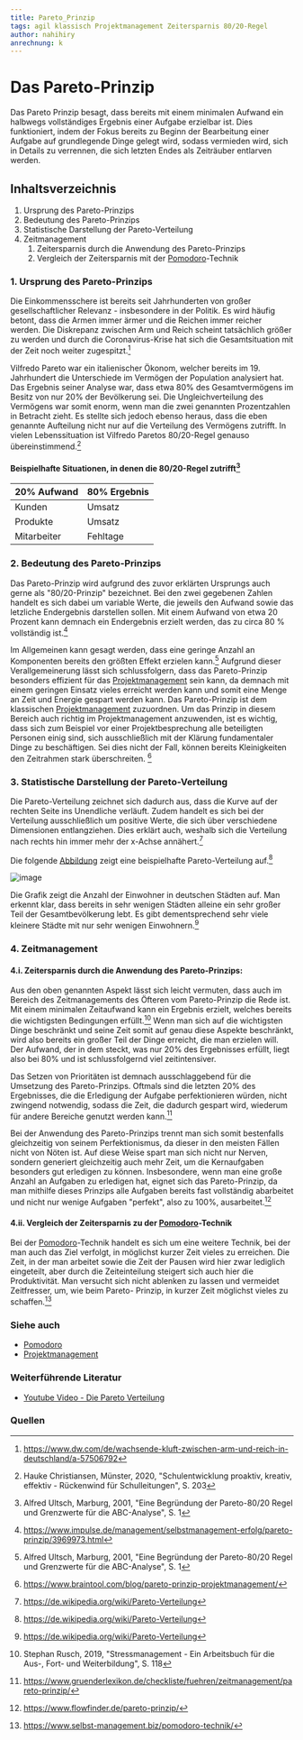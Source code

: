 ```yaml
---
title: Pareto_Prinzip
tags: agil klassisch Projektmanagement Zeitersparnis 80/20-Regel
author: nahihiry
anrechnung: k 
---
```

# Das Pareto-Prinzip

Das Pareto Prinzip besagt, dass bereits mit einem minimalen Aufwand ein halbwegs vollständiges Ergebnis einer Aufgabe erzielbar ist. Dies funktioniert, indem der Fokus bereits zu Beginn der Bearbeitung einer Aufgabe auf grundlegende Dinge gelegt wird, sodass vermieden wird, sich in Details zu verrennen, die sich letzten Endes als Zeiträuber entlarven werden.


## Inhaltsverzeichnis
1. Ursprung des Pareto-Prinzips 
2. Bedeutung des Pareto-Prinzips
3. Statistische Darstellung der Pareto-Verteilung
4. Zeitmanagement
   1. Zeitersparnis durch die Anwendung des Pareto-Prinzips
   2. Vergleich der Zeitersparnis mit der [Pomodoro](https://github.com/ManagingProjectsSuccessfully/ManagingProjectsSuccessfully.github.io/blob/main/kb/Pomodoro.md)-Technik


### 1. Ursprung des Pareto-Prinzips

Die Einkommensschere ist bereits seit Jahrhunderten von großer gesellschaftlicher Relevanz - insbesondere in der Politik. Es wird häufig betont, dass die Armen immer ärmer und die Reichen immer reicher werden. Die Diskrepanz zwischen Arm und Reich scheint tatsächlich größer zu werden und durch die Coronavirus-Krise hat sich die Gesamtsituation mit der Zeit noch weiter zugespitzt.[^1]

Vilfredo Pareto war ein italienischer Ökonom, welcher bereits im 19. Jahrhundert die Unterschiede im Vermögen der Population analysiert hat. Das Ergebnis seiner Analyse war, dass etwa 80% des Gesamtvermögens im Besitz von nur 20% der Bevölkerung sei. Die Ungleichverteilung des Vermögens war somit enorm, wenn man die zwei genannten Prozentzahlen in Betracht zieht. 
Es stellte sich jedoch ebenso heraus, dass die eben genannte Aufteilung nicht nur auf die Verteilung des Vermögens zutrifft. In vielen Lebenssituation ist Vilfredo Paretos 80/20-Regel genauso übereinstimmend.[^2] 

#### Beispielhafte Situationen, in denen die 80/20-Regel zutrifft[^3]

| 20% Aufwand   | 80% Ergebnis  | 
| ------------- | ------------- |
|  Kunden       |   Umsatz      |
|  Produkte     |   Umsatz      |
|  Mitarbeiter  |   Fehltage    |


### 2. Bedeutung des Pareto-Prinzips

Das Pareto-Prinzip wird aufgrund des zuvor erklärten Ursprungs auch gerne als "80/20-Prinzip" bezeichnet. Bei den zwei gegebenen Zahlen handelt es sich dabei um variable Werte, die jeweils den Aufwand sowie das letzliche Endergebnis darstellen sollen. Mit einem Aufwand von etwa 20 Prozent kann demnach ein Endergebnis erzielt werden, das zu circa 80 % vollständig ist.[^4]

Im Allgemeinen kann gesagt werden, dass eine geringe Anzahl an Komponenten bereits den größten Effekt erzielen kann.[^3] Aufgrund dieser Verallgemeinerung lässt sich schlussfolgern, dass das Pareto-Prinzip besonders effizient für das [Projektmanagement](https://github.com/ManagingProjectsSuccessfully/ManagingProjectsSuccessfully.github.io/blob/main/kb/Pomodoro.md) sein kann, da demnach mit einem geringen Einsatz vieles erreicht werden kann und somit eine Menge an Zeit und Energie gespart werden kann. Das Pareto-Prinzip ist dem klassischen [Projektmanagement](https://github.com/ManagingProjectsSuccessfully/ManagingProjectsSuccessfully.github.io/blob/main/kb/Pomodoro.md) zuzuordnen. Um das Prinzip in diesem Bereich auch richtig im Projektmanagement anzuwenden, ist es wichtig, dass sich zum Beispiel vor einer Projektbesprechung alle beteiligten Personen einig sind, sich ausschließlich mit der Klärung fundamentaler Dinge zu beschäftigen. Sei dies nicht der Fall, können bereits Kleinigkeiten den Zeitrahmen stark überschreiten. [^5]


### 3. Statistische Darstellung der Pareto-Verteilung

Die Pareto-Verteilung zeichnet sich dadurch aus, dass die Kurve auf der rechten Seite ins Unendliche verläuft. Zudem handelt es sich bei der Verteilung ausschließlich um positive Werte, die sich über verschiedene Dimensionen entlangziehen. Dies erklärt auch, weshalb sich die Verteilung nach rechts hin immer mehr der x-Achse annähert.[^6]

Die folgende [Abbildung](https://de.wikipedia.org/wiki/Pareto-Verteilung) zeigt eine beispielhafte Pareto-Verteilung auf.[^6]

![image](https://github.com/nahihiry/ManagingProjectsSuccessfully.github.io/blob/main/kb/Pareto_Prinzip/Bildschirmfoto%202021-12-19%20um%2023.47.03.png)

Die Grafik zeigt die Anzahl der Einwohner in deutschen Städten auf. Man erkennt klar, dass bereits in sehr wenigen Städten alleine ein sehr großer Teil der Gesamtbevölkerung lebt. Es gibt dementsprechend sehr viele kleinere Städte mit nur sehr wenigen Einwohnern.[^6]


### 4. Zeitmanagement 
#### 4.i. Zeitersparnis durch die Anwendung des Pareto-Prinzips:

Aus den oben genannten Aspekt lässt sich leicht vermuten, dass auch im Bereich des Zeitmanagements des Öfteren vom Pareto-Prinzip die Rede ist. Mit einem minimalen Zeitaufwand kann ein Ergebnis erzielt, welches bereits die wichtigsten Bedingungen erfüllt.[^7]
Wenn man sich auf die wichtigsten Dinge beschränkt und seine Zeit somit auf genau diese Aspekte beschränkt, wird also bereits ein großer Teil der Dinge erreicht, die man erzielen will. Der Aufwand, der in dem steckt, was nur 20% des Ergebnisses erfüllt, liegt also bei 80% und ist schlussfolgernd viel zeitintensiver. 

Das Setzen von Prioritäten ist demnach ausschlaggebend für die Umsetzung des Pareto-Prinzips. Oftmals sind die letzten 20% des Ergebnisses, die die Erledigung der Aufgabe perfektionieren würden, nicht zwingend notwendig, sodass die Zeit, die dadurch gespart wird, wiederum für andere Bereiche genutzt werden kann.[^8]

Bei der Anwendung des Pareto-Prinzips trennt man sich somit bestenfalls gleichzeitig von seinem Perfektionismus, da dieser in den meisten Fällen nicht von Nöten ist. Auf diese Weise spart man sich nicht nur Nerven, sondern generiert gleichzeitig auch mehr Zeit, um die Kernaufgaben besonders gut erledigen zu können. Insbesondere, wenn man eine große Anzahl an Aufgaben zu erledigen hat, eignet sich das Pareto-Prinzip, da man mithilfe dieses Prinzips alle Aufgaben bereits fast vollständig abarbeitet und nicht nur wenige Aufgaben "perfekt", also zu 100%, ausarbeitet.[^9]


#### 4.ii. Vergleich der Zeitersparnis zu der [Pomodoro](https://github.com/ManagingProjectsSuccessfully/ManagingProjectsSuccessfully.github.io/blob/main/kb/Pomodoro.md)-Technik

Bei der [Pomodoro](https://github.com/ManagingProjectsSuccessfully/ManagingProjectsSuccessfully.github.io/blob/main/kb/Pomodoro.md)-Technik handelt es sich um eine weitere Technik, bei der man auch das Ziel verfolgt, in möglichst kurzer Zeit vieles zu erreichen. Die Zeit, in der man arbeitet sowie die Zeit der Pausen wird hier zwar lediglich eingeteilt, aber durch die Zeiteinteilung steigert sich auch hier die Produktivität. Man versucht sich nicht ablenken zu lassen und vermeidet Zeitfresser, um, wie beim Pareto- Prinzip, in kurzer Zeit möglichst vieles zu schaffen.[^10]

### Siehe auch

* [Pomodoro](https://github.com/ManagingProjectsSuccessfully/ManagingProjectsSuccessfully.github.io/blob/main/kb/Pomodoro.md)
* [Projektmanagement](https://github.com/ManagingProjectsSuccessfully/ManagingProjectsSuccessfully.github.io/blob/main/kb/Pomodoro.md)


### Weiterführende Literatur

*  [Youtube Video - Die Pareto Verteilung](https://www.youtube.com/watch?v=TcEWRykSgwE&t=22s)


### Quellen
[^1]: https://www.dw.com/de/wachsende-kluft-zwischen-arm-und-reich-in-deutschland/a-57506792
[^2]: Hauke Christiansen, Münster, 2020, "Schulentwicklung proaktiv, kreativ, effektiv - Rückenwind für Schulleitungen", S. 203
[^3]: Alfred Ultsch, Marburg, 2001, "Eine Begründung der Pareto-80/20 Regel und Grenzwerte für die ABC-Analyse", S. 1
[^4]: https://www.impulse.de/management/selbstmanagement-erfolg/pareto-prinzip/3969973.html
[^5]: https://www.braintool.com/blog/pareto-prinzip-projektmanagement/
[^6]: https://de.wikipedia.org/wiki/Pareto-Verteilung
[^7]: Stephan Rusch, 2019, "Stressmanagement - Ein Arbeitsbuch für die Aus-, Fort- und Weiterbildung", S. 118
[^8]: https://www.gruenderlexikon.de/checkliste/fuehren/zeitmanagement/pareto-prinzip/
[^9]: https://www.flowfinder.de/pareto-prinzip/
[^10]: https://www.selbst-management.biz/pomodoro-technik/

